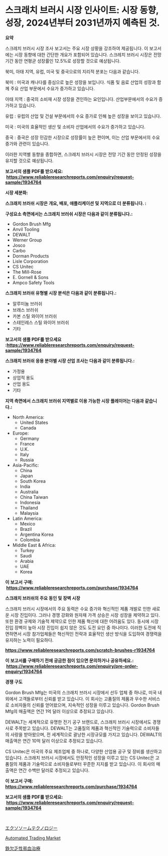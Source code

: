 <p><h1>스크래치 브러시 시장 인사이트: 시장 동향, 성장, 2024년부터 2031년까지 예측된 것.</h1></p><p><strong>요약</strong></p>
<p><p>스크레치 브러시 시장 조사 보고서는 주요 시장 상황을 강조하여 제공됩니다. 이 보고서에는 시장 동향에 대한 간단한 개요가 포함되어 있습니다. 스크레치 브러시 시장은 전망 기간 동안 연평균 성장률인 12.5%로 성장할 것으로 예상됩니다.</p><p>북미, 아태 지역, 유럽, 미국 및 중국으로의 지리적 분포는 다음과 같습니다.</p><p>북미 : 미국과 캐나다를 중심으로 높은 성장을 보입니다. 식품 및 음료 산업의 성장과 함께 주요 산업 부문에서 수요가 증가하고 있습니다.</p><p>아태 지역 : 중국의 소비재 시장 성장을 견인하는 요인입니다. 산업부문에서의 수요가 증가하고 있습니다.</p><p>유럽 : 유럽의 산업 및 건설 부문에서의 수요 증가로 인해 높은 성장을 보이고 있습니다.</p><p>미국 : 미국의 효율적인 생산 및 소비자 산업에서의 수요가 증가하고 있습니다.</p><p>중국 : 중국은 성장 민감한 시장으로 성장률이 높은 편이며, 이는 산업 부문에서의 수요 증가와 관련이 있습니다.</p><p>이러한 지역별 동향을 종합하면, 스크레치 브러시 시장은 전망 기간 동안 안정된 성장을 유지할 것으로 예상됩니다.</p></p>
<p><strong>보고서의 샘플 PDF를 받으세요: &nbsp;<a href="https://www.reliableresearchreports.com/enquiry/request-sample/1934764">https://www.reliableresearchreports.com/enquiry/request-sample/1934764</a></strong></p>
<p><strong>시장 세분화:</strong></p>
<p><strong> 스크래치 브러쉬 시장은 개요, 배포, 애플리케이션 및 지역으로 더 분류됩니다. :</strong></p>
<p><strong>구성요소 측면에서는 스크래치 브러쉬 시장은 다음과 같이 분류됩니다.:</strong></p>
<p><ul><li>Gordon Brush Mfg</li><li>Anvil Tooling</li><li>DEWALT</li><li>Werner Group</li><li>Josco</li><li>Carbo</li><li>Dorman Products</li><li>Lisle Corporation</li><li>CS Unitec</li><li>The Mill-Rose</li><li>E. Gornell & Sons</li><li>Ampco Safety Tools</li></ul></p>
<p><strong> 스크래치 브러쉬 유형별 시장 분석은 다음과 같이 분류됩니다.:</strong></p>
<p><ul><li>알루미늄 브러쉬</li><li>브래스 브러쉬</li><li>카본 스틸 와이어 브러쉬</li><li>스테인레스 스틸 와이어 브러쉬</li><li>기타</li></ul></p>
<p><strong>보고서의 샘플 PDF를 받으세요 :<a href="https://www.reliableresearchreports.com/enquiry/request-sample/1934764">https://www.reliableresearchreports.com/enquiry/request-sample/1934764</a></strong></p>
<p><strong> 스크래치 브러쉬 응용 분야별 시장 산업 조사는 다음과 같이 분류됩니다.:</strong></p>
<p><ul><li>가정용</li><li>상업적 용도</li><li>산업 용도</li><li>기타</li></ul></p>
<p><strong>지역 측면에서 스크래치 브러쉬 지역별로 이용 가능한 시장 플레이어는 다음과 같습니다.:</strong></p>
<p><ul>
    <li>
        North America:
        <ul>
            <li>United States</li>
            <li>Canada</li>
        </ul>
    </li>
    <li>
        Europe:
        <ul>
            <li>Germany</li>
            <li>France</li>
            <li>U.K.</li>
            <li>Italy</li>
            <li>Russia</li>
        </ul>
    </li>
    <li>
        Asia-Pacific:
        <ul>
            <li>China</li>
            <li>Japan</li>
            <li>South Korea</li>
            <li>India</li>
            <li>Australia</li>
            <li>China Taiwan</li>
            <li>Indonesia</li>
            <li>Thailand</li>
            <li>Malaysia</li>
        </ul>
    </li>
    <li>
        Latin America:
        <ul>
            <li>Mexico</li>
            <li>Brazil</li>
            <li>Argentina Korea</li>
            <li>Colombia</li>
        </ul>
    </li>
    <li>
        Middle East & Africa:
        <ul>
            <li>Turkey</li>
            <li>Saudi</li>
            <li>Arabia</li>
            <li>UAE</li>
            <li>Korea</li>
        </ul>
    </li>
    </ul></p>
<p><strong>이 보고서 구매: &nbsp;<a href="https://www.reliableresearchreports.com/purchase/1934764">https://www.reliableresearchreports.com/purchase/1934764</a></strong></p>
<p><strong>스크래치 브러쉬의 주요 동인 및 장벽 시장</strong></p>
<p><p>스크래치 브러시 시장에서의 주요 동력은 수요 증가와 혁신적인 제품 개발로 인한 새로운 시장 진입이다. 그러나 경쟁 강화와 원자재 가격 상승은 시장 성장을 제약하고 있다. 또한 환경 규제와 기술적 제약으로 인한 제품 혁신에 대한 어려움도 있다. 동시에 시장 진입 장벽이 높아 시장 진입이 쉽지 않은 것도 도전 요인 중 하나이다. 이러한 도전에 직면하면서 시장 참가업체들은 혁신적인 전략과 효율적인 생산 방식을 도입하여 경쟁력을 유지하는 노력이 필요하다.</p></p>
<p><strong><a href="https://www.reliableresearchreports.com/scratch-brushes-r1934764">https://www.reliableresearchreports.com/scratch-brushes-r1934764</a></strong></p>
<p><strong>이 보고서를 구매하기 전에 궁금한 점이 있으면 문의하거나 공유하세요.: &nbsp;<a href="https://www.reliableresearchreports.com/enquiry/pre-order-enquiry/1934764">https://www.reliableresearchreports.com/enquiry/pre-order-enquiry/1934764</a></strong></p>
<p><strong>경쟁 구도</strong></p>
<p><p>Gordon Brush Mfg는 미국의 스크래치 브러시 시장에서 선두 업체 중 하나로, 미국 내외에서 고객들로부터 신뢰를 받고 있습니다. 이 회사는 고품질의 제품과 우수한 서비스로 소비자들의 신뢰를 얻어왔으며, 지속적인 성장을 이루고 있습니다. Gordon Brush Mfg의 매출액은 연간 1억 달러 이상으로 추정되고 있습니다.</p><p>DEWALT는 세계적으로 유명한 전기 공구 브랜드로, 스크래치 브러시 시장에서도 경쟁사로 주목받고 있습니다. DEWALT는 고품질의 제품과 혁신적인 기술력으로 소비자들의 사랑을 받아왔으며, 전 세계적으로 괄낭한 시장규모를 가지고 있습니다. DEWALT의 매출액은 연간 10억 달러 이상으로 추정되고 있습니다.</p><p>CS Unitec은 미국의 주요 제조업체 중 하나로, 다양한 산업용 공구 및 장비를 생산하고 있습니다. 스크래치 브러시 시장에서도 안정적인 성장을 이루고 있는 CS Unitec은 고품질의 제품과 기술력으로 소비자들로부터 꾸준한 지지를 받고 있습니다. 이 회사의 매출액은 연간 수백만 달러로 추정되고 있습니다.</p></p>
<p><strong>이 보고서 구매: &nbsp; <a href="https://www.reliableresearchreports.com/purchase/1934764">https://www.reliableresearchreports.com/purchase/1934764</a></strong></p>
<p><strong>보고서의 샘플 PDF를 받으세요: &nbsp;<a href="https://www.reliableresearchreports.com/enquiry/request-sample/1934764">https://www.reliableresearchreports.com/enquiry/request-sample/1934764</a></strong><strong></strong></p>
<p>&nbsp;</p>
<p><p><a href="https://github.com/lababdou/Market-Research-Report-List-3/blob/main/820313226190.md">エクソソームテクノロジー</a></p><p><a href="https://github.com/PeterParrish5/Market-Research-Report-List-4/blob/main/automated-trading-market.md">Automated Trading Market</a></p><p><a href="https://github.com/bevdtkn4419963/Market-Research-Report-List-1/blob/main/477482326191.md">鉄欠乏性貧血治療</a></p></p>